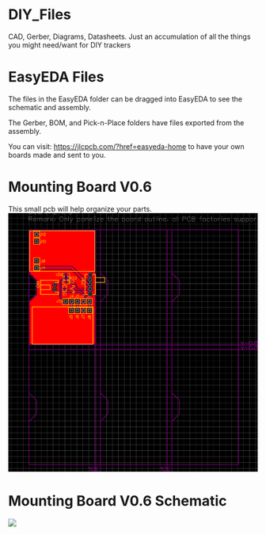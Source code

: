 # DIY_Files
CAD, Gerber, Diagrams, Datasheets. Just an accumulation of all the things you might need/want for DIY trackers

# EasyEDA Files

The files in the EasyEDA folder can be dragged into EasyEDA to see the schematic and assembly.

The Gerber, BOM, and Pick-n-Place folders have files exported from the assembly.

You can visit: https://jlcpcb.com/?href=easyeda-home to have your own boards made and sent to you.

# Mounting Board V0.6
This small pcb will help organize your parts.
![](Images/mountingBoard_v0.6_pcb.png)

# Mounting Board V0.6 Schematic
![](Images/mountingBoard_v0.6_schemetic.png)
